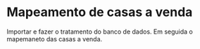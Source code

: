 # Mapeamento de casas a venda
 Importar e fazer o tratamento do banco de dados. Em seguida o mapemaneto das casas a venda.
 
